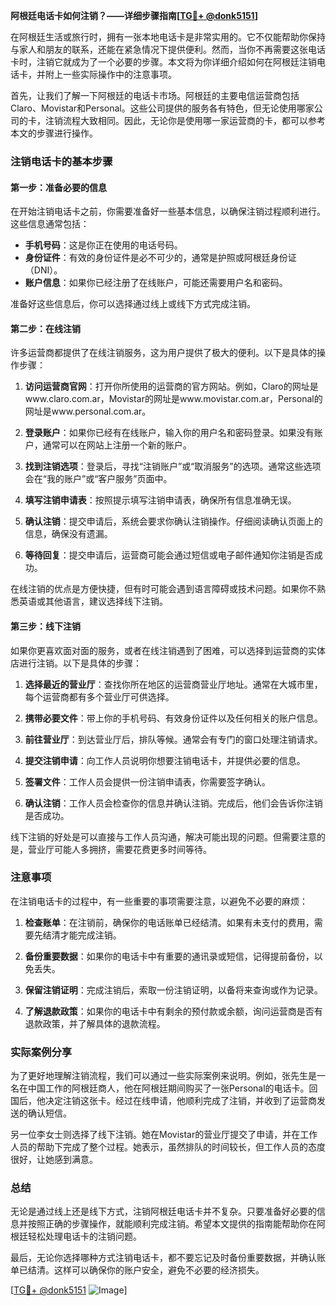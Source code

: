 **阿根廷电话卡如何注销？——详细步骤指南[[TG💪+ @donk5151](https://t.me/s/donk5151)]**

在阿根廷生活或旅行时，拥有一张本地电话卡是非常实用的。它不仅能帮助你保持与家人和朋友的联系，还能在紧急情况下提供便利。然而，当你不再需要这张电话卡时，注销它就成为了一个必要的步骤。本文将为你详细介绍如何在阿根廷注销电话卡，并附上一些实际操作中的注意事项。

首先，让我们了解一下阿根廷的电话卡市场。阿根廷的主要电信运营商包括Claro、Movistar和Personal。这些公司提供的服务各有特色，但无论使用哪家公司的卡，注销流程大致相同。因此，无论你是使用哪一家运营商的卡，都可以参考本文的步骤进行操作。

### 注销电话卡的基本步骤

#### 第一步：准备必要的信息
在开始注销电话卡之前，你需要准备好一些基本信息，以确保注销过程顺利进行。这些信息通常包括：
- **手机号码**：这是你正在使用的电话号码。
- **身份证件**：有效的身份证件是必不可少的，通常是护照或阿根廷身份证（DNI）。
- **账户信息**：如果你已经注册了在线账户，可能还需要用户名和密码。

准备好这些信息后，你可以选择通过线上或线下方式完成注销。

#### 第二步：在线注销
许多运营商都提供了在线注销服务，这为用户提供了极大的便利。以下是具体的操作步骤：

1. **访问运营商官网**：打开你所使用的运营商的官方网站。例如，Claro的网址是www.claro.com.ar，Movistar的网址是www.movistar.com.ar，Personal的网址是www.personal.com.ar。
   
2. **登录账户**：如果你已经有在线账户，输入你的用户名和密码登录。如果没有账户，通常可以在网站上注册一个新的账户。

3. **找到注销选项**：登录后，寻找“注销账户”或“取消服务”的选项。通常这些选项会在“我的账户”或“客户服务”页面中。

4. **填写注销申请表**：按照提示填写注销申请表，确保所有信息准确无误。

5. **确认注销**：提交申请后，系统会要求你确认注销操作。仔细阅读确认页面上的信息，确保没有遗漏。

6. **等待回复**：提交申请后，运营商可能会通过短信或电子邮件通知你注销是否成功。

在线注销的优点是方便快捷，但有时可能会遇到语言障碍或技术问题。如果你不熟悉英语或其他语言，建议选择线下注销。

#### 第三步：线下注销
如果你更喜欢面对面的服务，或者在线注销遇到了困难，可以选择到运营商的实体店进行注销。以下是具体的步骤：

1. **选择最近的营业厅**：查找你所在地区的运营商营业厅地址。通常在大城市里，每个运营商都有多个营业厅可供选择。

2. **携带必要文件**：带上你的手机号码、有效身份证件以及任何相关的账户信息。

3. **前往营业厅**：到达营业厅后，排队等候。通常会有专门的窗口处理注销请求。

4. **提交注销申请**：向工作人员说明你想要注销电话卡，并提供必要的信息。

5. **签署文件**：工作人员会提供一份注销申请表，你需要签字确认。

6. **确认注销**：工作人员会检查你的信息并确认注销。完成后，他们会告诉你注销是否成功。

线下注销的好处是可以直接与工作人员沟通，解决可能出现的问题。但需要注意的是，营业厅可能人多拥挤，需要花费更多时间等待。

### 注意事项

在注销电话卡的过程中，有一些重要的事项需要注意，以避免不必要的麻烦：

1. **检查账单**：在注销前，确保你的电话账单已经结清。如果有未支付的费用，需要先结清才能完成注销。

2. **备份重要数据**：如果你的电话卡中有重要的通讯录或短信，记得提前备份，以免丢失。

3. **保留注销证明**：完成注销后，索取一份注销证明，以备将来查询或作为记录。

4. **了解退款政策**：如果你的电话卡中有剩余的预付款或余额，询问运营商是否有退款政策，并了解具体的退款流程。

### 实际案例分享

为了更好地理解注销流程，我们可以通过一些实际案例来说明。例如，张先生是一名在中国工作的阿根廷商人，他在阿根廷期间购买了一张Personal的电话卡。回国后，他决定注销这张卡。经过在线申请，他顺利完成了注销，并收到了运营商发送的确认短信。

另一位李女士则选择了线下注销。她在Movistar的营业厅提交了申请，并在工作人员的帮助下完成了整个过程。她表示，虽然排队的时间较长，但工作人员的态度很好，让她感到满意。

### 总结

无论是通过线上还是线下方式，注销阿根廷电话卡并不复杂。只要准备好必要的信息并按照正确的步骤操作，就能顺利完成注销。希望本文提供的指南能帮助你在阿根廷轻松处理电话卡的注销问题。

最后，无论你选择哪种方式注销电话卡，都不要忘记及时备份重要数据，并确认账单已结清。这样可以确保你的账户安全，避免不必要的经济损失。

[[TG💪+ @donk5151](https://t.me/s/donk5151) ![Image](https://i.postimg.cc/rwNCRYN7/Snipaste-2025-04-30-17-27-05.png)]